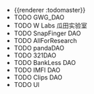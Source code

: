 - {{renderer :todomaster}}
- TODO GWG_DAO
- TODO W Labs 瓜田实验室
- TODO SnapFinger DAO
- TODO AllForResearch
- TODO pandaDAO
- TODO 321DAO
- TODO BankLess DAO
- TODO IMFI DAO
- TODO Clips DAO
- TODO Ul